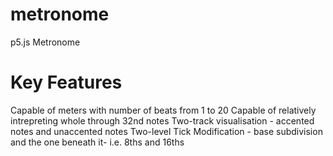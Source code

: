 # metronome
p5.js Metronome

# Key Features

Capable of meters with number of beats from 1 to 20
Capable of relatively intrepreting whole through 32nd notes
Two-track visualisation - accented notes and unaccented notes
Two-level Tick Modification - base subdivision and the one beneath it- i.e. 8ths and 16ths



